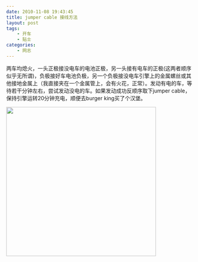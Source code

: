 ```yaml
---
date: 2010-11-08 19:43:45
title: jumper cable 接线方法
layout: post
tags:
    - 开车
    - 贴士
categories:
    - 网志
---
```

两车均熄火，一头正极接没电车的电池正极，另一头接有电车的正极(这两者顺序似乎无所谓)，负极接好车电池负极，另一个负极接没电车引擎上的金属螺丝或其他接地金属上（我直接夹在一个金属管上，会有火花，正常）。发动有电的车，等待若干分钟左右，尝试发动没电的车。如果发动成功反顺序取下jumper cable，保持引擎运转20分钟充电，顺便去burger king买了个汉堡。

<a href="http://ztpala.com/wp-content/uploads/2010/11/IMG_0714.jpg"><img class="aligncenter size-medium wp-image-4499" title="IMG_0714" src="http://ztpala.com/wp-content/uploads/2010/11/IMG_0714-400x400.jpg" alt="" width="400" height="400" /></a>